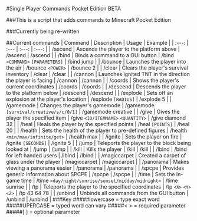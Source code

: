 #Single Player Commands Pocket Edition BETA

###This is a script that adds commands to Minecraft Pocket Edition

###Currently being re-written

##Current commands
| Command | Description | Usage | Example |
| :---: | :--- | :---: | :---: |
| /ascend | Ascends the player to the platform above | /ascend | /ascend |
| /bind | Binds a command to a GUI button | /bind `<COMMAND>` `[PARAMETERS]` | /bind jump |
| /bounce | Launches the player into the air | /bounce `<POWER>` | /bounce 2 |
| /clear | Clears the player's survival inventory | /clear | /clear |
| /cannon | Launches ignited TNT in the direction the player is facing | /cannon | /cannon |
| /coords | Shows the player's current coordinates | /coords | /coords |
| /descend | Descends the player to the platform below | /descend | /descend |
| /explode | Sets off an explosion at the player's location | /explode `[RADIUS]` | /explode 5 |
| /gamemode | Changes the player's gamemode | /gamemode `[survival/creative/s/c/0/1]` | /gamemode creative |
| /give | Gives the player the specified item | /give `<ID/ITEMNAME>` `<QUANTITY>` | /give diamond 32 |
| /heal | Heals the player by the specified points | /heal `[POINTS]` | /heal 20 |
| /health | Sets the health of the player to pre-defined figures | /health `<min/max/infinite/get>` | /health max |
| /ignite | Sets the player on fire | /ignite `[SECONDS]` | /ignite 5 |
| /jump | Teleports the player to the block being looked at | /jump | /jump |
| /kill | Kills the player | /kill | /kill |
| /lbind | /bind for left handed users | /lbind | /lbind |
| /magiccarpet | Created a carpet of glass under the player | /magiccarpet | /magiccarpet |
| /panorama | Makes viewing a panorama easier | /panorama | /panorama |
| /spcpe | Provides generic information about SPCPE | /spcpe | /spcpe |
| /time | Sets the in-game time | /time `<day/night/sunrise/sunset/midday/midnight>` | /time sunrise |
| /tp | Teleports the player to the specified coordinates | /tp `<X>` `<Y>` `<Z>` | /tp 43 64 78 |
| /unbind | Unbinds all commands from the GUI button | /unbind | /unbind |
###Key
#####lowercase = type exact word
#####UPERCASE = typed word can vary
#####< > = required parameter
#####[ ] = optional parameter
